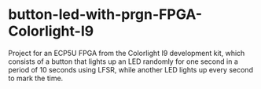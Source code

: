 # button-led-with-prgn-FPGA-Colorlight-I9
Project for an ECP5U FPGA from the Colorlight I9 development kit, which consists of a button that lights up an LED randomly for one second in a period of 10 seconds using LFSR, while another LED lights up every second to mark the time.
